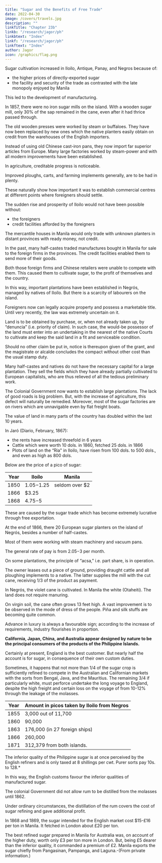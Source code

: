 ```yaml
---
title: "Sugar and the Benefits of Free Trade"
date: 2022-04-30
image: /covers/travels.jpg
description: ""
linkTitle: "Chapter 23b"
linkb: "/research/jagor/ph"
linkbtext: "Index"
linkf: "/research/jagor/ph"
linkftext: "Index"
author: Jagor
icon: /graphics/flag.png
---
```



Sugar cultivation increased in Iloilo, Antique, Panay, and Negros because of:
- the higher prices of directly-exported sugar
- the facility and security of the trade as contrasted with the late monopoly enjoyed by Manila

<!-- , have occasioned a great extension of the cultivation of that article. Not only in Yloílo, but also in  and Negrós, many new plantations have arisen, and the old ones have been enlarged as much as possible; and not less important has been the progress in the  -->

This led to the development of manufacturing.

In 1857, there were no iron sugar mills on the island. With a wooden sugar mill, only 30% of the sap remained in the cane, even after it had thrice passed through. 

The old wooden presses were worked by steam or buffaloes. They have now been replaced by new ones which the native planters easily obtain on credit from the warehouses of the English importers. 

Instead of using old Chinese cast-iron pans, they now import far superior articles from Europe. Many large factories worked by steam-power and with all modern improvements have been established. 

In agriculture, creditable progress is noticeable. 

Improved ploughs, carts, and farming implements generally, are to be had in plenty.

These naturally show how important it was to establish commercial centres at different points<!-- , extending over 200 miles of the Archipelago, , --> where <!-- it was desirable that --> foreigners should settle.

The sudden rise and prosperity of Iloilo would not have been possible without:
- the foreigners
- credit facilities afforded by the foreigners

The mercantile houses in Manila would only trade <!-- prevented  that capital would have been debarred from --> with unknown planters in distant provinces with ready money, not credit.

In the past, many half-castes traded manufactures bought in Manila for sale to the foreign firms in the provinces. The credit facilities enabled them to send more of their goods. <!--  direct to ,  settled there.  -->

Both those foreign firms and <!--  ; and as, ultimately, neither these latter nor the --> Chinese retailers were unable to compete with them. This caused them to cultivate sugar, to the profit of themselves and the country.

<!-- , the result has been that, as much to their own profit as to that of the country, they have betaken themselves to the . -->

In this way, important plantations have been established in Negrós, managed by natives of Iloílo. But there is a scarcity of labourers on the island.

Foreigners now can legally acquire property and possess a marketable title. Until very recently, the law was extremely uncertain on it.

Land is to be obtained by purchase, or, when not already taken up, by “denuncia” (i.e. priority of claim). In such case, the would-be possessor of the land must enter into an undertaking in the nearest of the native Courts to cultivate and keep the said land in a fit and serviceable condition. 

Should no other claim be put in, notice is thereupon given of the grant, and the magistrate or alcalde concludes the compact without other cost than the usual stamp duty. 

Many half-castes and natives do not have the necessary capital for a large plantation. They sell the fields which they have already partially cultivated to European capitalists, who are thus relieved of all the tedious preliminary work. 

The Colonial Government now wants to establish large plantations. The lack of good roads is big problem. But, with the increase of agriculture, this defect will naturally be remedied. Moreover, most of the sugar factories are on rivers which are unnavigable even by flat freight boats.

The value of land in many parts of the country has doubled within the last 10 years.

In Jaró (Diario, February, 1867):
- the rents have increased threefold in 6 years
- Cattle which were worth 10 dols. in 1860, fetched 25 dols. in 1866
- Plots of land on the “Ria" in Iloilo, have risen from 100 dols. to 500 dols., and even as high as 800 dols.

Below are the price of a pico of sugar:

Year | Iloílo | Manila
--- | --- | ---
1850 | $1.05-$1.25 | seldom over $2
1866 | $3.25 | 
1868 | $4.75-$5 | 


These are caused by the sugar trade which has become extremely lucrative through free exportation.

<!-- The business in Yloilo therefore shows an increase of 1 dol. 75 per pico. * -->

At the end of 1866, there 20 European sugar planters on the island of Negrós, besides a number of half-castes. 

Most of them were working with steam machinery and vacuum pans. 

The general rate of pay is from $2.05-$3 per month. 

On some plantations, the principle of “acsa," i.e. part share, is in operation. 

The owner leases out a piece of ground, providing draught cattle and all ploughing implements to a native. The latter supplies the mill with the cut cane, receiving 1/3 of the product as payment. 

In Negrós, the violet cane is cultivated. In Manila the white (Otaheiti). The land does not require manuring.

On virgin soil, the cane often grows 13 feet high. A vast improvement is to be observed in the mode of dress of the people. Piña and silk stuffs are becoming quite common. 

Advance in luxury is always a favourable sign; according to the increase of requirements, industry flourishes in proportion.

**California, Japan, China, and Australia appear designed by nature to be the principal consumers of the products of the Philippine Islands.** 

Certainly at present, England is the best customer. But nearly half the account is for sugar, in consequence of their own custom duties.

Sometimes, it happens that not more than 1/4 of the sugar crop is sufficiently refined to compete in the Australian and Californian markets with the sorts from Bengal, Java, and the Mauritius. The remaining 3/4 if particularly white, must perforce undertake the long voyage to England, despite the high freight and certain loss on the voyage of from 10-12% through the leakage of the molasses.

Year | Amount in picos taken by Iloilo from Negros
--- | ---
1855 | 3,000 out of 11,700
1860 | 90,000
1863 | 176,000 (in 27 foreign ships)
1866 | 260,000
1871 | 312,379 from both islands.


The inferior quality of the Philippine sugar is at once perceived by the English refiners and is only taxed at 8 shillings per cwt. Purer sorts pay 10s. to 128.* 

In this way, the English customs favour the inferior qualities of manufactured sugar.

The colonial Government did not allow rum to be distilled from the molasses until 1862. <!-- They had, therefore, little inducement to extract, at a certain expense, a substance the value of which they were not permitted to realise.  -->

Under ordinary circumstances, the distillation of the rum covers the cost of sugar refining and gave additional profit.

In 1868 and 1869, the sugar intended for the English market cost $15-£16 per ton in Manila. It fetched in London about £20 per ton. 

The best refined sugar prepared in Manila for Australia was, on account of the higher duty, worth only £3 per ton more in London. But, being £5 dearer than the inferior quality, it commanded a premium of £2. Manila exports the sugar chiefly from Pangasinan, Pampanga, and Laguna.-(From private information.)
